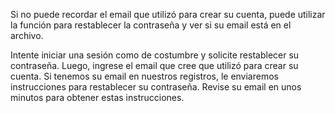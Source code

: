 Si no puede recordar el email que utilizó para crear su cuenta, puede utilizar la función para restablecer la contraseña y ver si su email está en el archivo.

Intente iniciar una sesión como de costumbre y solicite restablecer su contraseña. Luego, ingrese el email que cree que utilizó para crear su cuenta. Si tenemos su email en nuestros registros, le enviaremos instrucciones para restablecer su contraseña. Revise su email en unos minutos para obtener estas instrucciones.
